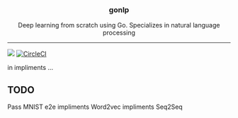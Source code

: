<p align="center">
  <h3 align="center">gonlp</h3>
  <p align="center">Deep learning from scratch using Go. Specializes in natural language processing</p>
</p>

---
<img src="https://img.shields.io/badge/go-v1.12-blue.svg"/> [![CircleCI](https://circleci.com/gh/po3rin/gonlp.svg?style=shield)](https://circleci.com/gh/po3rin/gonlp)

in impliments ...

## TODO

Pass MNIST e2e
impliments Word2vec
impliments Seq2Seq
